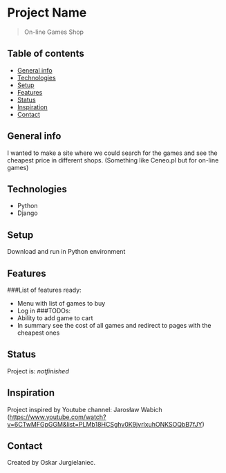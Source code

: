 # Project Name
> On-line Games Shop

## Table of contents
* [General info](#general-info)
* [Technologies](#technologies)
* [Setup](#setup)
* [Features](#features)
* [Status](#status)
* [Inspiration](#inspiration)
* [Contact](#contact)

## General info
I wanted to make a site where we could search for the games and see the cheapest price in different shops. (Something like Ceneo.pl but for on-line games)

## Technologies
* Python
* Django

## Setup
Download and run in Python environment


## Features
###List of features ready:
* Menu with list of games to buy
* Log in
###TODOs:
* Ability to add game to cart
* In summary see the cost of all games and redirect to pages with the cheapest ones

## Status
Project is: _notfinished_

## Inspiration
Project inspired by Youtube channel: Jarosław Wabich (https://www.youtube.com/watch?v=6CTwMFGpGGM&list=PLMb18HCSghv0K9jvrlxuhONKSOQbB7fJY)

## Contact
Created by Oskar Jurgielaniec.
